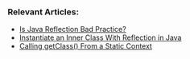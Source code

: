 ### Relevant Articles:
- [Is Java Reflection Bad Practice?](https://www.baeldung.com/java-reflection-benefits-drawbacks)
- [Instantiate an Inner Class With Reflection in Java](https://www.baeldung.com/java-reflection-instantiate-inner-class)
- [Calling getClass() From a Static Context](https://www.baeldung.com/java-getclass-static-context)
